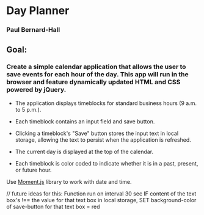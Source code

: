 # Day Planner
### Paul Bernard-Hall

## Goal:

### Create a simple calendar application that allows the user to save events for each hour of the day. This app will run in the browser and feature dynamically updated HTML and CSS powered by jQuery.

* The application displays timeblocks for standard business hours (9 a.m. to 5 p.m.).

* Each timeblock contains an input field and save button.

* Clicking a timeblock's "Save" button stores the input text in local storage, allowing the text to persist when the application is refreshed.

* The current day is displayed at the top of the calendar.

* Each timeblock is color coded to indicate whether it is in a past, present, or future hour.

Use [Moment.js](https://momentjs.com/) library to work with date and time.

// future ideas for this:
Function run on interval 30 sec IF content of the text box's !== the value for that text box in local storage, SET background-color of save-button for that text box = red